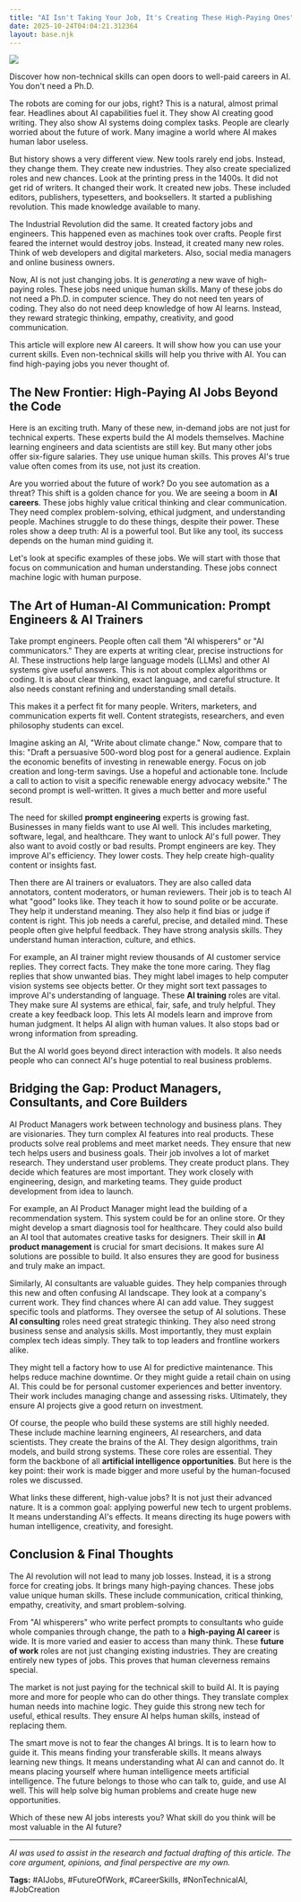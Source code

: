 ```yaml
---
title: "AI Isn't Taking Your Job, It's Creating These High-Paying Ones"
date: 2025-10-24T04:04:21.312364
layout: base.njk
---
```


![](/images/ai-isnt-taking-your-job-its-creating-these-high-paying-ones_img.png)

Discover how non-technical skills can open doors to well-paid careers in AI. You don't need a Ph.D.

The robots are coming for our jobs, right? This is a natural, almost primal fear. Headlines about AI capabilities fuel it. They show AI creating good writing. They also show AI systems doing complex tasks. People are clearly worried about the future of work. Many imagine a world where AI makes human labor useless.

But history shows a very different view. New tools rarely end jobs. Instead, they change them. They create new industries. They also create specialized roles and new chances. Look at the printing press in the 1400s. It did not get rid of writers. It changed their work. It created new jobs. These included editors, publishers, typesetters, and booksellers. It started a publishing revolution. This made knowledge available to many.

The Industrial Revolution did the same. It created factory jobs and engineers. This happened even as machines took over crafts. People first feared the internet would destroy jobs. Instead, it created many new roles. Think of web developers and digital marketers. Also, social media managers and online business owners.

Now, AI is not just changing jobs. It is *generating* a new wave of high-paying roles. These jobs need unique human skills. Many of these jobs do not need a Ph.D. in computer science. They do not need ten years of coding. They also do not need deep knowledge of how AI learns. Instead, they reward strategic thinking, empathy, creativity, and good communication.

This article will explore new AI careers. It will show how you can use your current skills. Even non-technical skills will help you thrive with AI. You can find high-paying jobs you never thought of.

## The New Frontier: High-Paying AI Jobs Beyond the Code

Here is an exciting truth. Many of these new, in-demand jobs are not just for technical experts. These experts build the AI models themselves. Machine learning engineers and data scientists are still key. But many other jobs offer six-figure salaries. They use unique human skills. This proves AI's true value often comes from its use, not just its creation.

Are you worried about the future of work? Do you see automation as a threat? This shift is a golden chance for you. We are seeing a boom in **AI careers**. These jobs highly value critical thinking and clear communication. They need complex problem-solving, ethical judgment, and understanding people. Machines struggle to do these things, despite their power. These roles show a deep truth: AI is a powerful tool. But like any tool, its success depends on the human mind guiding it.

Let's look at specific examples of these jobs. We will start with those that focus on communication and human understanding. These jobs connect machine logic with human purpose.

## The Art of Human-AI Communication: Prompt Engineers & AI Trainers

Take prompt engineers. People often call them "AI whisperers" or "AI communicators." They are experts at writing clear, precise instructions for AI. These instructions help large language models (LLMs) and other AI systems give useful answers. This is not about complex algorithms or coding. It is about clear thinking, exact language, and careful structure. It also needs constant refining and understanding small details.

This makes it a perfect fit for many people. Writers, marketers, and communication experts fit well. Content strategists, researchers, and even philosophy students can excel.

Imagine asking an AI, "Write about climate change." Now, compare that to this: "Draft a persuasive 500-word blog post for a general audience. Explain the economic benefits of investing in renewable energy. Focus on job creation and long-term savings. Use a hopeful and actionable tone. Include a call to action to visit a specific renewable energy advocacy website." The second prompt is well-written. It gives a much better and more useful result.

The need for skilled **prompt engineering** experts is growing fast. Businesses in many fields want to use AI well. This includes marketing, software, legal, and healthcare. They want to unlock AI's full power. They also want to avoid costly or bad results. Prompt engineers are key. They improve AI's efficiency. They lower costs. They help create high-quality content or insights fast.

Then there are AI trainers or evaluators. They are also called data annotators, content moderators, or human reviewers. Their job is to teach AI what "good" looks like. They teach it how to sound polite or be accurate. They help it understand meaning. They also help it find bias or judge if content is right. This job needs a careful, precise, and detailed mind. These people often give helpful feedback. They have strong analysis skills. They understand human interaction, culture, and ethics.

For example, an AI trainer might review thousands of AI customer service replies. They correct facts. They make the tone more caring. They flag replies that show unwanted bias. They might label images to help computer vision systems see objects better. Or they might sort text passages to improve AI's understanding of language. These **AI training** roles are vital. They make sure AI systems are ethical, fair, safe, and truly helpful. They create a key feedback loop. This lets AI models learn and improve from human judgment. It helps AI align with human values. It also stops bad or wrong information from spreading.

But the AI world goes beyond direct interaction with models. It also needs people who can connect AI's huge potential to real business problems.

## Bridging the Gap: Product Managers, Consultants, and Core Builders

AI Product Managers work between technology and business plans. They are visionaries. They turn complex AI features into real products. These products solve real problems and meet market needs. They ensure that new tech helps users and business goals. Their job involves a lot of market research. They understand user problems. They create product plans. They decide which features are most important. They work closely with engineering, design, and marketing teams. They guide product development from idea to launch.

For example, an AI Product Manager might lead the building of a recommendation system. This system could be for an online store. Or they might develop a smart diagnosis tool for healthcare. They could also build an AI tool that automates creative tasks for designers. Their skill in **AI product management** is crucial for smart decisions. It makes sure AI solutions are possible to build. It also ensures they are good for business and truly make an impact.

Similarly, AI consultants are valuable guides. They help companies through this new and often confusing AI landscape. They look at a company's current work. They find chances where AI can add value. They suggest specific tools and platforms. They oversee the setup of AI solutions. These **AI consulting** roles need great strategic thinking. They also need strong business sense and analysis skills. Most importantly, they must explain complex tech ideas simply. They talk to top leaders and frontline workers alike.

They might tell a factory how to use AI for predictive maintenance. This helps reduce machine downtime. Or they might guide a retail chain on using AI. This could be for personal customer experiences and better inventory. Their work includes managing change and assessing risks. Ultimately, they ensure AI projects give a good return on investment.

Of course, the people who build these systems are still highly needed. These include machine learning engineers, AI researchers, and data scientists. They create the brains of the AI. They design algorithms, train models, and build strong systems. These core roles are essential. They form the backbone of all **artificial intelligence opportunities**. But here is the key point: their work is made bigger and more useful by the human-focused roles we discussed.

What links these different, high-value jobs? It is not just their advanced nature. It is a common goal: applying powerful new tech to urgent problems. It means understanding AI's effects. It means directing its huge powers with human intelligence, creativity, and foresight.

## Conclusion & Final Thoughts

The AI revolution will not lead to many job losses. Instead, it is a strong force for creating jobs. It brings many high-paying chances. These jobs value unique human skills. These include communication, critical thinking, empathy, creativity, and smart problem-solving.

From "AI whisperers" who write perfect prompts to consultants who guide whole companies through change, the path to a **high-paying AI career** is wide. It is more varied and easier to access than many think. These **future of work** roles are not just changing existing industries. They are creating entirely new types of jobs. This proves that human cleverness remains special.

The market is not just paying for the technical skill to build AI. It is paying more and more for people who can do other things. They translate complex human needs into machine logic. They guide this strong new tech for useful, ethical results. They ensure AI helps human skills, instead of replacing them.

The smart move is not to fear the changes AI brings. It is to learn how to guide it. This means finding your transferable skills. It means always learning new things. It means understanding what AI can and cannot do. It means placing yourself where human intelligence meets artificial intelligence. The future belongs to those who can talk to, guide, and use AI well. This will help solve big human problems and create huge new opportunities.

Which of these new AI jobs interests you? What skill do you think will be most valuable in the AI future?

---

*AI was used to assist in the research and factual drafting of this article. The core argument, opinions, and final perspective are my own.*

**Tags:** #AIJobs, #FutureOfWork, #CareerSkills, #NonTechnicalAI, #JobCreation